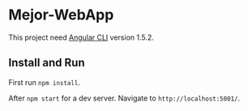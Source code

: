 # Mejor-WebApp

This project need [Angular CLI](https://github.com/angular/angular-cli) version 1.5.2.

## Install and Run 

First run `npm install`.

After `npm start` for a dev server. Navigate to `http://localhost:5001/`.


